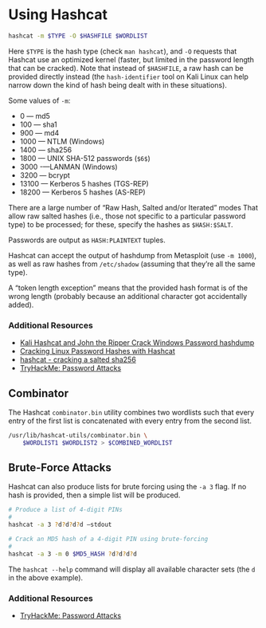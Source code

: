 # Using Hashcat
```bash
hashcat -m $TYPE -O $HASHFILE $WORDLIST
```

Here `$TYPE` is the hash type (check `man hashcat`), and `-O` requests that Hashcat use an optimized kernel (faster, but limited in the password length that can be cracked). Note that instead of `$HASHFILE`, a raw hash can be provided directly instead (the `hash-identifier` tool on Kali Linux can help narrow down the kind of hash being dealt with in these situations).

Some values of `-m`:

* 0 — md5
* 100 — sha1
* 900 — md4
* 1000 — NTLM (Windows)
* 1400 — sha256
* 1800 — UNIX SHA-512 passwords (`$6$`)
* 3000 -—LANMAN (Windows)
* 3200 — bcrypt
* 13100 — Kerberos 5 hashes (TGS-REP)
* 18200 — Kerberos 5 hashes (AS-REP)

There are a large number of “Raw Hash, Salted and/or Iterated” modes That allow raw salted hashes (i.e., those not specific to a particular password type) to be processed; for these, specify the hashes as `$HASH:$SALT`.

Passwords are output as `HASH:PLAINTEXT` tuples.

Hashcat can accept the output of hashdump from Metasploit (use `-m 1000`), as well as raw hashes from `/etc/shadow` (assuming that they’re all the same type).

A “token length exception” means that the provided hash format is of the wrong length (probably because an additional character got accidentally added).

### Additional Resources
* [Kali Hashcat and John the Ripper Crack Windows Password hashdump](https://pentesthacker.com/2020/12/27/kali-hashcat-and-john-the-ripper-crack-windows-password-hashdump/)
* [Cracking Linux Password Hashes with Hashcat](https://samsclass.info/123/proj10/p12-hashcat.htm)
* [hashcat - cracking a salted sha256](https://security.stackexchange.com/a/204978)
* [TryHackMe: Password Attacks](https://tryhackme.com/room/passwordattacks)

## Combinator
The Hashcat `combinator.bin` utility combines two wordlists such that every entry of the first list is concatenated with every entry from the second list.

```bash
/usr/lib/hashcat-utils/combinator.bin \
	$WORDLIST1 $WORDLIST2 > $COMBINED_WORDLIST
```

## Brute-Force Attacks
Hashcat can also produce lists for brute forcing using the `-a 3` flag. If no hash is provided, then a simple list will be produced.

```bash
# Produce a list of 4-digit PINs
#
hashcat -a 3 ?d?d?d?d —stdout

# Crack an MD5 hash of a 4-digit PIN using brute-forcing
#
hashcat -a 3 -m 0 $MD5_HASH ?d?d?d?d
```

The `hashcat --help` command will display all available character sets (the `d` in the above example).

### Additional Resources
* [TryHackMe: Password Attacks](https://tryhackme.com/room/passwordattacks)
